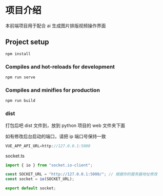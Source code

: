 # 项目介绍

本前端项目用于配合 ai 生成图片排版视频操作界面

## Project setup

```
npm install
```

### Compiles and hot-reloads for development

```
npm run serve
```

### Compiles and minifies for production

```
npm run build
```

### dist

打包后吧 dist 文件到，放到 python 项目的 web 文件夹下面

如有修改后台启动的端口，请把 ip 端口号保持一致

```javascript
VUE_APP_API_URL=http://127.0.0.1:5000

```

socket.ts

```javascript
import { io } from "socket.io-client";

const SOCKET_URL = "http://127.0.0.1:5000/"; // 根据你的服务器地址修改
const socket = io(SOCKET_URL);

export default socket;
```
